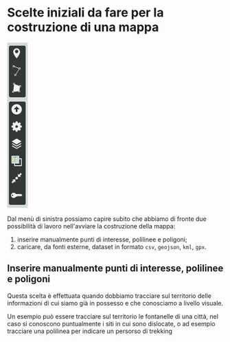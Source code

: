 # Scelte iniziali da fare per la costruzione di una mappa

![](https://raw.githubusercontent.com/opendatasicilia/guida-umap/main/docs/img/menu-destra-umap.PNG)

Dal menù di sinistra possiamo capire subito che abbiamo di fronte due possibilità di lavoro nell'avviare la costruzione della mappa:

  1. inserire manualmente punti di interesse, polilinee e poligoni;
  2. caricare, da fonti esterne, dataset in formato `csv`, `geojson`, `kml`, `gpx`.


## Inserire manualmente punti di interesse, polilinee e poligoni

Questa scelta è effettuata quando dobbiamo tracciare sul territorio delle informazioni di cui siamo già in possesso e che conosciamo a livello visuale. 

Un esempio può essere tracciare sul territorio le fontanelle di una città, nel caso si conoscono puntualmente i siti in cui sono dislocate, o ad esempio tracciare una polilinea per indicare un persorso di trekking
